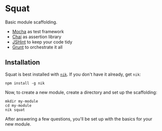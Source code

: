 # Squat

Basic module scaffolding.

 * [Mocha](http://visionmedia.github.io/mocha/) as test framework
 * [Chai](http://chaijs.com/) as assertion library
 * [JSHint](http://www.jshint.com/) to keep your code tidy
 * [Grunt](http://gruntjs.com/) to orchestrate it all

## Installation

Squat is best installed with [`nik`](https://npmjs.org/package/nik).  If you don't have it already, get `nik`:

    npm install -g nik

Now, to create a new module, create a directory and set up the scaffolding:

    mkdir my-module
    cd my-module
    nik squat

After answering a few questions, you'll be set up with the basics for your new module.
